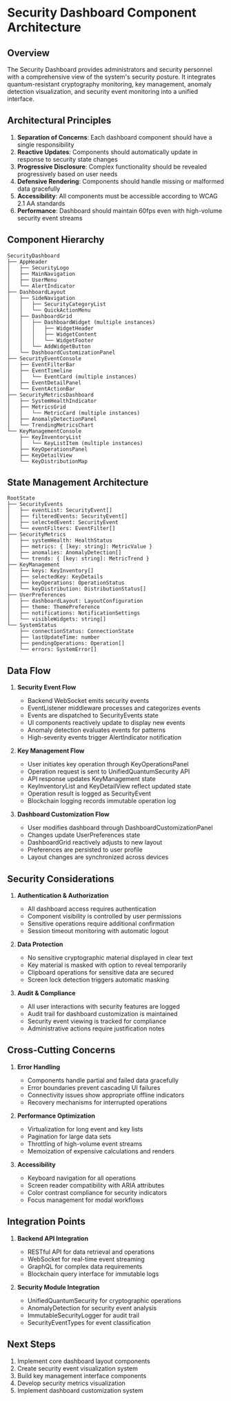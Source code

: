 # Security Dashboard Component Architecture

## Overview

The Security Dashboard provides administrators and security personnel with a comprehensive view of the system's security posture. It integrates quantum-resistant cryptography monitoring, key management, anomaly detection visualization, and security event monitoring into a unified interface.

## Architectural Principles

1. **Separation of Concerns**: Each dashboard component should have a single responsibility
2. **Reactive Updates**: Components should automatically update in response to security state changes
3. **Progressive Disclosure**: Complex functionality should be revealed progressively based on user needs
4. **Defensive Rendering**: Components should handle missing or malformed data gracefully
5. **Accessibility**: All components must be accessible according to WCAG 2.1 AA standards
6. **Performance**: Dashboard should maintain 60fps even with high-volume security event streams

## Component Hierarchy

```
SecurityDashboard
├── AppHeader
│   ├── SecurityLogo
│   ├── MainNavigation
│   ├── UserMenu
│   └── AlertIndicator
├── DashboardLayout
│   ├── SideNavigation
│   │   ├── SecurityCategoryList
│   │   └── QuickActionMenu
│   ├── DashboardGrid
│   │   ├── DashboardWidget (multiple instances)
│   │   │   ├── WidgetHeader
│   │   │   ├── WidgetContent
│   │   │   └── WidgetFooter
│   │   └── AddWidgetButton
│   └── DashboardCustomizationPanel
├── SecurityEventConsole
│   ├── EventFilterBar
│   ├── EventTimeline
│   │   └── EventCard (multiple instances)
│   ├── EventDetailPanel
│   └── EventActionBar
├── SecurityMetricsDashboard
│   ├── SystemHealthIndicator
│   ├── MetricsGrid
│   │   └── MetricCard (multiple instances)
│   ├── AnomalyDetectionPanel
│   └── TrendingMetricsChart
└── KeyManagementConsole
    ├── KeyInventoryList
    │   └── KeyListItem (multiple instances)
    ├── KeyOperationsPanel
    ├── KeyDetailView
    └── KeyDistributionMap
```

## State Management Architecture

```
RootState
├── SecurityEvents
│   ├── eventList: SecurityEvent[]
│   ├── filteredEvents: SecurityEvent[]
│   ├── selectedEvent: SecurityEvent
│   └── eventFilters: EventFilter[]
├── SecurityMetrics
│   ├── systemHealth: HealthStatus
│   ├── metrics: { [key: string]: MetricValue }
│   ├── anomalies: AnomalyDetection[]
│   └── trends: { [key: string]: MetricTrend }
├── KeyManagement
│   ├── keys: KeyInventory[]
│   ├── selectedKey: KeyDetails
│   ├── keyOperations: OperationStatus
│   └── keyDistribution: DistributionStatus[]
├── UserPreferences
│   ├── dashboardLayout: LayoutConfiguration
│   ├── theme: ThemePreference
│   ├── notifications: NotificationSettings
│   └── visibleWidgets: string[]
└── SystemStatus
    ├── connectionStatus: ConnectionState
    ├── lastUpdateTime: number
    ├── pendingOperations: Operation[]
    └── errors: SystemError[]
```

## Data Flow

1. **Security Event Flow**
   - Backend WebSocket emits security events
   - EventListener middleware processes and categorizes events
   - Events are dispatched to SecurityEvents state
   - UI components reactively update to display new events
   - Anomaly detection evaluates events for patterns
   - High-severity events trigger AlertIndicator notification

2. **Key Management Flow**
   - User initiates key operation through KeyOperationsPanel
   - Operation request is sent to UnifiedQuantumSecurity API
   - API response updates KeyManagement state
   - KeyInventoryList and KeyDetailView reflect updated state
   - Operation result is logged as SecurityEvent
   - Blockchain logging records immutable operation log

3. **Dashboard Customization Flow**
   - User modifies dashboard through DashboardCustomizationPanel
   - Changes update UserPreferences state
   - DashboardGrid reactively adjusts to new layout
   - Preferences are persisted to user profile
   - Layout changes are synchronized across devices

## Security Considerations

1. **Authentication & Authorization**
   - All dashboard access requires authentication
   - Component visibility is controlled by user permissions
   - Sensitive operations require additional confirmation
   - Session timeout monitoring with automatic logout

2. **Data Protection**
   - No sensitive cryptographic material displayed in clear text
   - Key material is masked with option to reveal temporarily
   - Clipboard operations for sensitive data are secured
   - Screen lock detection triggers automatic masking

3. **Audit & Compliance**
   - All user interactions with security features are logged
   - Audit trail for dashboard customization is maintained
   - Security event viewing is tracked for compliance
   - Administrative actions require justification notes

## Cross-Cutting Concerns

1. **Error Handling**
   - Components handle partial and failed data gracefully
   - Error boundaries prevent cascading UI failures
   - Connectivity issues show appropriate offline indicators
   - Recovery mechanisms for interrupted operations

2. **Performance Optimization**
   - Virtualization for long event and key lists
   - Pagination for large data sets
   - Throttling of high-volume event streams
   - Memoization of expensive calculations and renders

3. **Accessibility**
   - Keyboard navigation for all operations
   - Screen reader compatibility with ARIA attributes
   - Color contrast compliance for security indicators
   - Focus management for modal workflows

## Integration Points

1. **Backend API Integration**
   - RESTful API for data retrieval and operations
   - WebSocket for real-time event streaming
   - GraphQL for complex data requirements
   - Blockchain query interface for immutable logs

2. **Security Module Integration**
   - UnifiedQuantumSecurity for cryptographic operations
   - AnomalyDetection for security event analysis
   - ImmutableSecurityLogger for audit trail
   - SecurityEventTypes for event classification

## Next Steps

1. Implement core dashboard layout components
2. Create security event visualization system
3. Build key management interface components
4. Develop security metrics visualization
5. Implement dashboard customization system